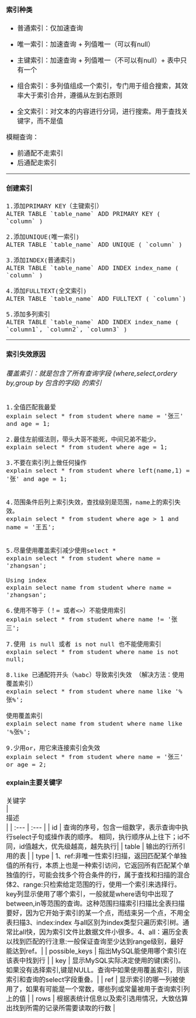 <font size=4>

#### 索引种类

- 普通索引：仅加速查询

- 唯一索引：加速查询 + 列值唯一（可以有null）

- 主键索引：加速查询 + 列值唯一（不可以有null）+ 表中只有一个

- 组合索引：多列值组成一个索引，专门用于组合搜索，其效率大于索引合并，遵循从左到右原则

- 全文索引：对文本的内容进行分词，进行搜索。用于查找关键字，而不是值
 

模糊查询：
- 前通配不走索引
- 后通配走索引

---

#### 创建索引
```
1.添加PRIMARY KEY（主键索引）
ALTER TABLE `table_name` ADD PRIMARY KEY ( `column` ) 

2.添加UNIQUE(唯一索引)
ALTER TABLE `table_name` ADD UNIQUE ( `column` ) 

3.添加INDEX(普通索引)
ALTER TABLE `table_name` ADD INDEX index_name ( `column` )

4.添加FULLTEXT(全文索引)
ALTER TABLE `table_name` ADD FULLTEXT ( `column`) 

5.添加多列索引
ALTER TABLE `table_name` ADD INDEX index_name ( `column1`, `column2`, `column3` )
```
---

#### 索引失效原因

###### 覆盖索引：就是包含了所有查询字段 (where,select,ordery by,group by 包含的字段) 的索引

```
1.全值匹配我最爱
explain select * from student where name = '张三' and age = 1;

2.最佳左前缀法则，带头大哥不能死，中间兄弟不能少。
explain select * from student where age = 1;

3.不要在索引列上做任何操作
explain select * from student where left(name,1) = '张' and age = 1;


4.范围条件后列上索引失效，查找级别是范围，name上的索引失效。
explain select * from student where age > 1 and name = '王五';


5.尽量使用覆盖索引减少使用select *
explain select * from student where name = 'zhangsan';

Using index
explain select name from student where name = 'zhangsan';

6.使用不等于（！= 或者<>）不能使用索引
explain select * from student where name != '张三';

7.使用 is null 或者 is not null 也不能使用索引
explain select * from student where name is not null;

8.like 已通配符开头（%abc）导致索引失效 （解决方法：使用覆盖索引）
explain select * from student where name like '%张%';

使用覆盖索引
explain select name from student where name like '%张%';

9.少用or，用它来连接索引会失效
explain select * from student where name = '张三' or age = 2;

```

#### explain主要关键字
 <div style="width:110px">关键字</div> | <div style="width:1000px">描述</div> |
| :--- | :--- |
| id | 查询的序号，包含一组数字，表示查询中执行select子句或操作表的顺序。                        相同，执行顺序从上往下；id不同，id值越大，优先级越高，越先执行|
| table | 输出的行所引用的表 |
| type | 1、ref:非唯一性索引扫描，返回匹配某个单独值的所有行，本质上也是一种索引访问，它返回所有匹配某个单独值的行，可能会找多个符合条件的行，属于查找和扫描的混合体2、range:只检索给定范围的行，使用一个索引来选择行。key列显示使用了哪个索引，一般就是where语句中出现了between,in等范围的查询。这种范围扫描索引扫描比全表扫描要好，因为它开始于索引的某一个点，而结束另一个点，不用全表扫描3、index:index 与all区别为index类型只遍历索引树。通常比all快，因为索引文件比数据文件小很多。4、all：遍历全表以找到匹配的行注意:一般保证查询至少达到range级别，最好能达到ref。|
| possible_keys | 指出MySQL能使用哪个索引在该表中找到行 |
| key | 显示MySQL实际决定使用的键(索引)。如果没有选择索引,键是NULL。查询中如果使用覆盖索引，则该索引和查询的select字段重叠。|
| ref | 显示索引的哪一列被使用了，如果有可能是一个常数，哪些列或常量被用于查询索引列上的值 |
| rows | 根据表统计信息以及索引选用情况，大致估算出找到所需的记录所需要读取的行数 |